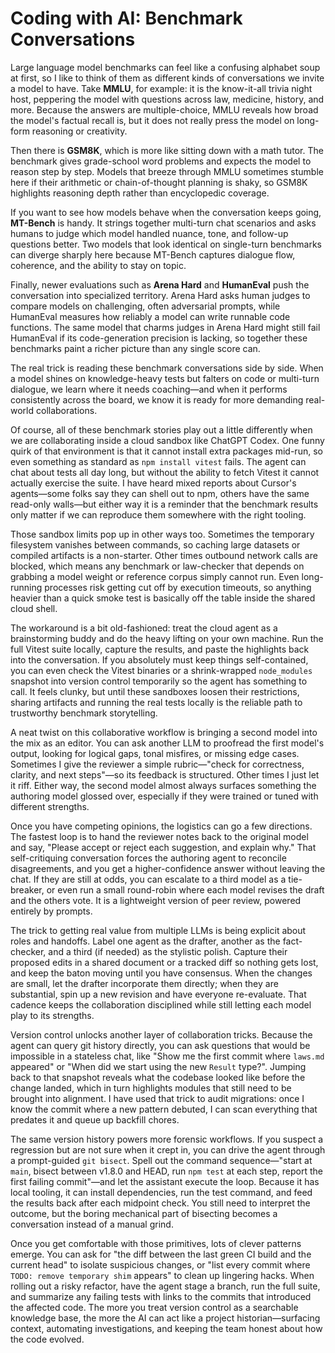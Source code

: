 # Coding with AI: Benchmark Conversations

Large language model benchmarks can feel like a confusing alphabet soup at first, so I like to think of them as different kinds of conversations we invite a model to have. Take **MMLU**, for example: it is the know-it-all trivia night host, peppering the model with questions across law, medicine, history, and more. Because the answers are multiple-choice, MMLU reveals how broad the model's factual recall is, but it does not really press the model on long-form reasoning or creativity.

Then there is **GSM8K**, which is more like sitting down with a math tutor. The benchmark gives grade-school word problems and expects the model to reason step by step. Models that breeze through MMLU sometimes stumble here if their arithmetic or chain-of-thought planning is shaky, so GSM8K highlights reasoning depth rather than encyclopedic coverage.

If you want to see how models behave when the conversation keeps going, **MT-Bench** is handy. It strings together multi-turn chat scenarios and asks humans to judge which model handled nuance, tone, and follow-up questions better. Two models that look identical on single-turn benchmarks can diverge sharply here because MT-Bench captures dialogue flow, coherence, and the ability to stay on topic.

Finally, newer evaluations such as **Arena Hard** and **HumanEval** push the conversation into specialized territory. Arena Hard asks human judges to compare models on challenging, often adversarial prompts, while HumanEval measures how reliably a model can write runnable code functions. The same model that charms judges in Arena Hard might still fail HumanEval if its code-generation precision is lacking, so together these benchmarks paint a richer picture than any single score can.

The real trick is reading these benchmark conversations side by side. When a model shines on knowledge-heavy tests but falters on code or multi-turn dialogue, we learn where it needs coaching—and when it performs consistently across the board, we know it is ready for more demanding real-world collaborations.

Of course, all of these benchmark stories play out a little differently when we are collaborating inside a cloud sandbox like ChatGPT Codex. One funny quirk of that environment is that it cannot install extra packages mid-run, so even something as standard as `npm install vitest` fails. The agent can chat about tests all day long, but without the ability to fetch Vitest it cannot actually exercise the suite. I have heard mixed reports about Cursor's agents—some folks say they can shell out to npm, others have the same read-only walls—but either way it is a reminder that the benchmark results only matter if we can reproduce them somewhere with the right tooling.

Those sandbox limits pop up in other ways too. Sometimes the temporary filesystem vanishes between commands, so caching large datasets or compiled artifacts is a non-starter. Other times outbound network calls are blocked, which means any benchmark or law-checker that depends on grabbing a model weight or reference corpus simply cannot run. Even long-running processes risk getting cut off by execution timeouts, so anything heavier than a quick smoke test is basically off the table inside the shared cloud shell.

The workaround is a bit old-fashioned: treat the cloud agent as a brainstorming buddy and do the heavy lifting on your own machine. Run the full Vitest suite locally, capture the results, and paste the highlights back into the conversation. If you absolutely must keep things self-contained, you can even check the Vitest binaries or a shrink-wrapped `node_modules` snapshot into version control temporarily so the agent has something to call. It feels clunky, but until these sandboxes loosen their restrictions, sharing artifacts and running the real tests locally is the reliable path to trustworthy benchmark storytelling.

A neat twist on this collaborative workflow is bringing a second model into the mix as an editor. You can ask another LLM to proofread the first model's output, looking for logical gaps, tonal misfires, or missing edge cases. Sometimes I give the reviewer a simple rubric—"check for correctness, clarity, and next steps"—so its feedback is structured. Other times I just let it riff. Either way, the second model almost always surfaces something the authoring model glossed over, especially if they were trained or tuned with different strengths.

Once you have competing opinions, the logistics can go a few directions. The fastest loop is to hand the reviewer notes back to the original model and say, "Please accept or reject each suggestion, and explain why." That self-critiquing conversation forces the authoring agent to reconcile disagreements, and you get a higher-confidence answer without leaving the chat. If they are still at odds, you can escalate to a third model as a tie-breaker, or even run a small round-robin where each model revises the draft and the others vote. It is a lightweight version of peer review, powered entirely by prompts.

The trick to getting real value from multiple LLMs is being explicit about roles and handoffs. Label one agent as the drafter, another as the fact-checker, and a third (if needed) as the stylistic polish. Capture their proposed edits in a shared document or a tracked diff so nothing gets lost, and keep the baton moving until you have consensus. When the changes are small, let the drafter incorporate them directly; when they are substantial, spin up a new revision and have everyone re-evaluate. That cadence keeps the collaboration disciplined while still letting each model play to its strengths.

Version control unlocks another layer of collaboration tricks. Because the agent can query git history directly, you can ask questions that would be impossible in a stateless chat, like "Show me the first commit where `laws.md` appeared" or "When did we start using the new `Result` type?". Jumping back to that snapshot reveals what the codebase looked like before the change landed, which in turn highlights modules that still need to be brought into alignment. I have used that trick to audit migrations: once I know the commit where a new pattern debuted, I can scan everything that predates it and queue up backfill chores.

The same version history powers more forensic workflows. If you suspect a regression but are not sure when it crept in, you can drive the agent through a prompt-guided `git bisect`. Spell out the command sequence—"start at `main`, bisect between v1.8.0 and HEAD, run `npm test` at each step, report the first failing commit"—and let the assistant execute the loop. Because it has local tooling, it can install dependencies, run the test command, and feed the results back after each midpoint check. You still need to interpret the outcome, but the boring mechanical part of bisecting becomes a conversation instead of a manual grind.

Once you get comfortable with those primitives, lots of clever patterns emerge. You can ask for "the diff between the last green CI build and the current head" to isolate suspicious changes, or "list every commit where `TODO: remove temporary shim` appears" to clean up lingering hacks. When rolling out a risky refactor, have the agent stage a branch, run the full suite, and summarize any failing tests with links to the commits that introduced the affected code. The more you treat version control as a searchable knowledge base, the more the AI can act like a project historian—surfacing context, automating investigations, and keeping the team honest about how the code evolved.

